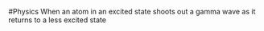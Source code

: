 #Physics 
When an atom in an excited state shoots out a gamma wave as it returns to a less excited state